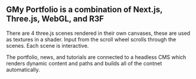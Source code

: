 ## GMy Portfolio is a combination of Next.js, Three.js, WebGL, and R3F

There are 4 three.js scenes rendered in their own canvases, these are used as textures in a shader. Input from the scroll wheel scrolls through the scenes. Each scene is interactive.

The portfolio, news, and tutorials are connected to a headless CMS which renders dynamic content and paths and builds all of the contnet automatically.
